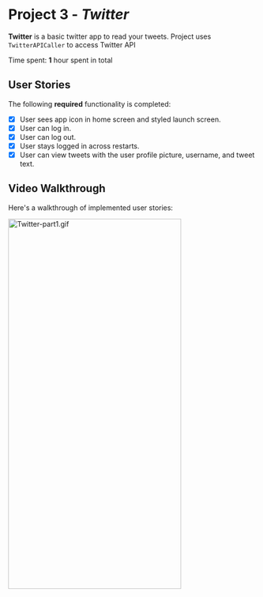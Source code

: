 # Project 3 - *Twitter*

**Twitter** is a basic twitter app to read your tweets. Project uses ```TwitterAPICaller``` to access Twitter API

Time spent: **1** hour spent in total

## User Stories

The following **required** functionality is completed:

- [x] User sees app icon in home screen and styled launch screen.
- [x] User can log in.
- [x] User can log out. 
- [x] User stays logged in across restarts.
- [x] User can view tweets with the user profile picture, username, and tweet text.

## Video Walkthrough

Here's a walkthrough of implemented user stories:

<!--<img src="https://github.com/Quananhle/iOS-Applications/blob/main/Twitter/Twitter-part1.gif" width=250><br>-->

<a href="Twitter-part1.gif"><img src="Twitter-part1.gif" alt="Twitter-part1.gif" border="0" height="750" width="350"></a>
